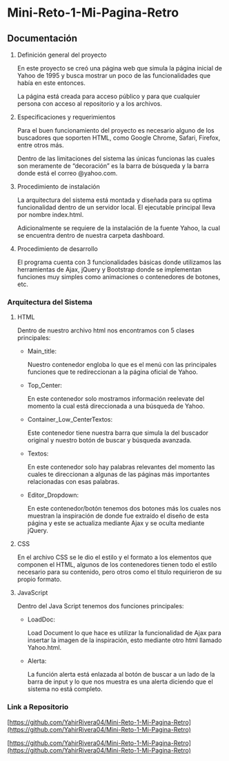 # Mini-Reto-1-Mi-Pagina-Retro

## Documentación

1. Definición general del proyecto
    
    En este proyecto se creó una página web que simula la página inicial de Yahoo de 1995 y busca mostrar un poco de las funcionalidades que había en este entonces. 
    
    La página está creada para acceso público y para que cualquier persona con acceso al repositorio y a los archivos. 
    
2. Especificaciones y requerimientos
    
    Para el buen funcionamiento del proyecto es necesario alguno de los buscadores que soporten HTML, como Google Chrome, Safari, Firefox, entre otros más.
    
    Dentro de las limitaciones del sistema las únicas funcionas las cuales son meramente de “decoración” es la barra de búsqueda y la barra donde está el correo @yahoo.com.
    
3. Procedimiento de instalación
    
    La arquitectura del sistema está montada y diseñada para su optima funcionalidad dentro de un servidor local. El ejecutable principal lleva por nombre index.html.
    
    Adicionalmente se requiere de la instalación de la fuente Yahoo, la cual se encuentra dentro de nuestra carpeta dashboard. 
    
4. Procedimiento de desarrollo
    
    El programa cuenta con 3 funcionalidades básicas donde utilizamos las herramientas de Ajax, jQuery y Bootstrap donde se implementan funciones muy simples como animaciones o contenedores de botones, etc.
    

### Arquitectura del Sistema

1. HTML
    
    Dentro de nuestro archivo html nos encontramos con 5 clases principales: 
    
    - Main_title:
        
        Nuestro contenedor engloba lo que es el menú con las principales funciones que te redireccionan a la página oficial de Yahoo.
        
    - Top_Center:
        
        En este contenedor solo mostramos información reelevate del momento la cual está direccionada a una búsqueda de Yahoo.
        
    - Container_Low_CenterTextos:
        
        Este contenedor tiene nuestra barra que simula la del buscador original y nuestro botón de buscar y búsqueda avanzada. 
        
    - Textos:
        
        En este contenedor solo hay palabras relevantes del momento las cuales te direccionan a algunas de las páginas más importantes relacionadas con esas palabras.
        
    - Editor_Dropdown:
        
        En este contenedor/botón tenemos dos botones más los cuales nos muestran la inspiración de donde fue extraído el diseño de esta página y este se actualiza mediante Ajax y se oculta mediante jQuery. 
        
2. CSS
    
    En el archivo CSS se le dio el estilo y el formato a los elementos que componen el HTML, algunos de los contenedores tienen todo el estilo necesario para su contenido, pero otros como el titulo requirieron de su propio formato.
    
3. JavaScript
    
    Dentro del Java Script tenemos dos funciones principales:
    
    - LoadDoc:
        
        Load Document lo que hace es utilizar la funcionalidad de Ajax para insertar la imagen de la inspiración, esto mediante otro html llamado Yahoo.html.
        
    - Alerta:
        
        La función alerta está enlazada al botón de buscar a un lado de la barra de input y lo que nos muestra es una alerta diciendo que el sistema no está completo.
        

### Link a Repositorio

[https://github.com/YahirRivera04/Mini-Reto-1-Mi-Pagina-Retro](https://github.com/YahirRivera04/Mini-Reto-1-Mi-Pagina-Retro)

[https://github.com/YahirRivera04/Mini-Reto-1-Mi-Pagina-Retro](https://github.com/YahirRivera04/Mini-Reto-1-Mi-Pagina-Retro)

